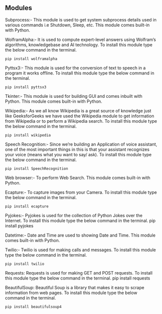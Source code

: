 ## Modules ##
 
Subprocess:- This module is used to get system subprocess details used in various commands i.e Shutdown, Sleep, etc. This module comes built-in with Python.
 
WolframAlpha:- It is used to compute expert-level answers using Wolfram’s algorithms, knowledgebase and AI technology. To install this module type the below command in the terminal.
 
```pip install wolframalpha```
 
Pyttsx3:- This module is used for the conversion of text to speech in a program it works offline. To install this module type the below command in the terminal.
 
```pip install pyttsx3```
 
Tkinter:- This module is used for building GUI and comes inbuilt with Python. This module comes built-in with Python. 
 
Wikipedia:- As we all know Wikipedia is a great source of knowledge just like GeeksforGeeks we have used the Wikipedia module to get information from Wikipedia or to perform a Wikipedia search. To install this module type the below command in the terminal.
 
```pip install wikipedia```
 
Speech Recognition:- Since we’re building an Application of voice assistant, one of the most important things in this is that your assistant recognizes your voice (means what you want to say/ ask). To install this module type the below command in the terminal.
 
```pip install SpeechRecognition```
 
Web browser:- To perform Web Search. This module comes built-in with Python. 
 
Ecapture:- To capture images from your Camera. To install this module type the below command in the terminal.
 
```pip install ecapture```
 
Pyjokes:- Pyjokes is used for the collection of Python Jokes over the Internet. To install this module type the below command in the terminal.
pip install pyjokes
 
Datetime:- Date and Time are used to showing Date and Time. This module comes built-in with Python. 
 
Twilio:- Twilio is used for making calls and messages. To install this module type the below command in the terminal.
 
```pip install twilio```
 
Requests: Requests is used for making GET and POST requests. To install this module type the below command in the terminal.
pip install requests 
 
BeautifulSoup: Beautiful Soup is a library that makes it easy to scrape information from web pages. To install this module type the below command in the terminal.
 
```pip install beautifulsoup4```